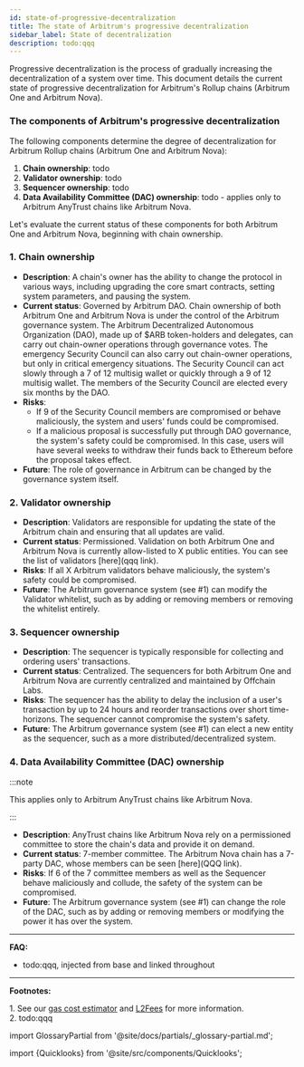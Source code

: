 ```yaml
---
id: state-of-progressive-decentralization
title: The state of Arbitrum's progressive decentralization
sidebar_label: State of decentralization
description: todo:qqq
---
```


<a data-quicklook-from='progressive-decentralization'>Progressive decentralization</a> is the process of gradually increasing the decentralization of a system over time. This document details the current state of progressive decentralization for Arbitrum's Rollup chains (Arbitrum One and Arbitrum Nova).

### The components of Arbitrum's progressive decentralization

The following components determine the degree of decentralization for Arbitrum Rollup chains (Arbitrum One and Arbitrum Nova):

1. **Chain ownership**: todo
2. **Validator ownership**: todo
3. **Sequencer ownership**: todo
4. **Data Availability Committee (DAC) ownership**: todo - applies only to Arbitrum AnyTrust chains like Arbitrum Nova.

Let's evaluate the current status of these components for both Arbitrum One and Arbitrum Nova, beginning with chain ownership.

### 1. Chain ownership

  - **Description**: A chain's owner has the ability to change the protocol in various ways, including upgrading the core smart contracts, setting system parameters, and pausing the system.
  - **Current status**: Governed by Arbitrum DAO. Chain ownership of both Arbitrum One and Arbitrum Nova is under the control of the Arbitrum governance system. The Arbitrum Decentralized Autonomous Organization (DAO), made up of $ARB token-holders and delegates, can carry out chain-owner operations through governance votes. The emergency Security Council can also carry out chain-owner operations, but only in critical emergency situations. The Security Council can act slowly through a 7 of 12 multisig wallet or quickly through a 9 of 12 multisig wallet. The members of the Security Council are elected every six months by the DAO.
  - **Risks**:
    - If 9 of the Security Council members are compromised or behave maliciously, the system and users' funds could be compromised.
    - If a malicious proposal is successfully put through DAO governance, the system's safety could be compromised. In this case, users will have several weeks to withdraw their funds back to Ethereum before the proposal takes effect.
  - **Future**: The role of governance in Arbitrum can be changed by the governance system itself.

### 2. Validator ownership

  - **Description**: Validators are responsible for updating the state of the Arbitrum chain and ensuring that all updates are valid.
  - **Current status**: Permissioned. Validation on both Arbitrum One and Arbitrum Nova is currently allow-listed to X public entities. You can see the list of validators [here](qqq link).
  - **Risks**: If all X Arbitrum validators behave maliciously, the system's safety could be compromised.
  - **Future**: The Arbitrum governance system (see #1) can modify the Validator whitelist, such as by adding or removing members or removing the whitelist entirely.

### 3. Sequencer ownership

  - **Description**: The sequencer is typically responsible for collecting and ordering users' transactions.
  - **Current status**: Centralized. The sequencers for both Arbitrum One and Arbitrum Nova are currently centralized and maintained by Offchain Labs.
  - **Risks**: The sequencer has the ability to delay the inclusion of a user's transaction by up to 24 hours and reorder transactions over short time-horizons. The sequencer cannot compromise the system's safety.
  - **Future**: The Arbitrum governance system (see #1) can elect a new entity as the sequencer, such as a more distributed/decentralized system.

### 4. Data Availability Committee (DAC) ownership

:::note

This applies only to Arbitrum AnyTrust chains like Arbitrum Nova.

:::


  - **Description**: AnyTrust chains like Arbitrum Nova rely on a permissioned committee to store the chain's data and provide it on demand.
  - **Current status**: 7-member committee. The Arbitrum Nova chain has a 7-party DAC, whose members can be seen [here](QQQ link).
  - **Risks**: If 6 of the 7 committee members as well as the Sequencer behave maliciously and collude, the safety of the system can be compromised.
  - **Future**: The Arbitrum governance system (see #1) can change the role of the DAC, such as by adding or removing members or modifying the power it has over the system.


---


**FAQ:**

- todo:qqq, injected from base and linked throughout

---

**Footnotes:**

<a id='footnote-1'>1.</a> See our <a href='https://gas.arbitrum.io/'>gas cost estimator</a> and <a href='https://l2fees.info/'>L2Fees</a> for more information.<br/>
<a id='footnote-2'>2.</a> todo:qqq


import GlossaryPartial from '@site/docs/partials/_glossary-partial.md';

<GlossaryPartial />

import {Quicklooks} from '@site/src/components/Quicklooks';

<Quicklooks />